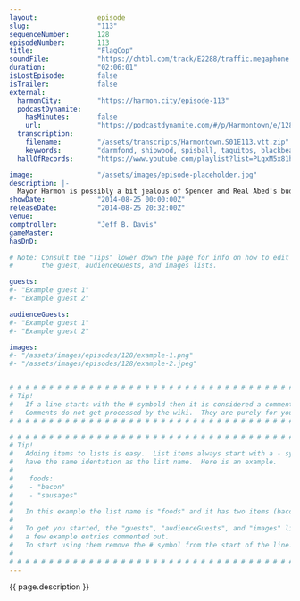 ```yaml
---
layout:               episode
slug:                 "113"
sequenceNumber:       128
episodeNumber:        113
title:                "FlagCop"
soundFile:            "https://chtbl.com/track/E2288/traffic.megaphone.fm/STA1653306381.mp3?updated=1556750498"
duration:             "02:06:01"
isLostEpisode:        false
isTrailer:            false
external:
  harmonCity:         "https://harmon.city/episode-113"
  podcastDynamite:
    hasMinutes:       false
    url:              "https://podcastdynamite.com/#/p/Harmontown/e/128/113"
  transcription:
    filename:         "/assets/transcripts/Harmontown.S01E113.vtt.zip"
    keywords:         "darmfond, shipwood, spisball, taquitos, blackbeard, spaz, ba, cayenne, centrum, fitty, argh, sackcloth, takei, constabulary, darvon, timbers, mutiny, tinder's, caribbean, nickelodeon, smite, paranormal, flag, betsy, abad"
  hallOfRecords:      "https://www.youtube.com/playlist?list=PLqxM5x81hNObtYvvKMeoeHC6xHfVY3h75"

image:                "/assets/images/episode-placeholder.jpg"
description: |-
  Mayor Harmon is possibly a bit jealous of Spencer and Real Abed's budding friendship, and later we welcome Demorge Brown to the mix which spawns a TV pilot pitch, "FlagCop".
showDate:             "2014-08-25 00:00:00Z"
releaseDate:          "2014-08-25 20:32:00Z"
venue:                
comptroller:          "Jeff B. Davis"
gameMaster:           
hasDnD:               

# Note: Consult the "Tips" lower down the page for info on how to edit
#       the guest, audienceGuests, and images lists.

guests:
#- "Example guest 1"
#- "Example guest 2"

audienceGuests:
#- "Example guest 1"
#- "Example guest 2"

images:
#- "/assets/images/episodes/128/example-1.png"
#- "/assets/images/episodes/128/example-2.jpeg"


# # # # # # # # # # # # # # # # # # # # # # # # # # # # # # # # # # # # # # # # # # # # #
# Tip!
#   If a line starts with the # symbold then it is considered a comment.
#   Comments do not get processed by the wiki.  They are purely for your information.
# # # # # # # # # # # # # # # # # # # # # # # # # # # # # # # # # # # # # # # # # # # # #

# # # # # # # # # # # # # # # # # # # # # # # # # # # # # # # # # # # # # # # # # # # # #
# Tip!
#   Adding items to lists is easy.  List items always start with a - symbol and have
#   have the same identation as the list name.  Here is an example.
#
#    foods:
#    - "bacon"
#    - "sausages"
#
#   In this example the list name is "foods" and it has two items (bacon, and sausages).
#
#   To get you started, the "guests", "audienceGuests", and "images" lists below have
#   a few example entries commented out.
#   To start using them remove the # symbol from the start of the line.
#
# # # # # # # # # # # # # # # # # # # # # # # # # # # # # # # # # # # # # # # # # # # # #
---
```


<!-- The episode description will be rendered here -->
{{ page.description }}

<!-- Add your content BELOW here -->
<!-- vvvvvvvvvvvvvvvvvvvvvvvvvvv -->




<!-- ^^^^^^^^^^^^^^^^^^^^^^^^^^^ -->
<!-- Add your content ABOVE here -->

<!-- The episode gallery will be rendered here -->